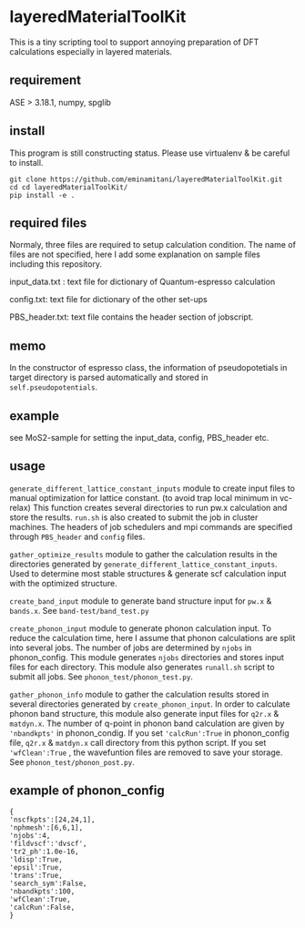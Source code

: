 # layeredMaterialToolKit
This is a tiny scripting tool to support annoying preparation 
of DFT calculations especially in layered materials.

## requirement
ASE > 3.18.1, 
numpy,
spglib

## install
This program is still constructing status.
Please use virtualenv & be careful to install.  
```
git clone https://github.com/eminamitani/layeredMaterialToolKit.git
cd cd layeredMaterialToolKit/
pip install -e .
```

## required files
Normaly, three files are required to setup calculation condition.
The name of files are not specified, here I add some explanation on sample files including this repository.


input_data.txt : text file for dictionary of Quantum-espresso calculation

config.txt: text file for dictionary of the other set-ups

PBS_header.txt: text file contains the header section of jobscript.  

## memo
In the constructor of espresso class, the information of pseudopotetials in target directory is parsed automatically and stored in `self.pseudopotentials`.

## example
see MoS2-sample for setting the input_data, config, PBS_header etc.

## usage
`generate_different_lattice_constant_inputs` module to create input files to manual optimization for lattice constant.
(to avoid trap local minimum in vc-relax)
This function creates several directories to run pw.x calculation and store the results.
`run.sh` is also created to submit the job in cluster machines.
The headers of job schedulers and mpi commands are specified through `PBS_header` and `config` files.

`gather_optimize_results` module to gather the calculation results in the directories generated by `generate_different_lattice_constant_inputs`.
Used to determine most stable structures & generate scf calculation input with the optimized structure.


`create_band_input` module to generate band structure input for `pw.x` & `bands.x`.
See `band-test/band_test.py`

`create_phonon_input` module to generate phonon calculation input. To reduce the calculation time, here I assume that phonon calculations are split into several jobs.
The number of jobs are determined by `njobs` in phonon_config.
This module generates `njobs` directories and stores input files for each directory.
This module also generates `runall.sh` script to submit all jobs.
See `phonon_test/phonon_test.py`.

`gather_phonon_info` module to gather the calculation results stored in several directories generated by 
`create_phonon_input`. In order to calculate phonon band structure, this module 
also generate input files for `q2r.x` &
  `matdyn.x`. The number of q-point in phonon band calculation are given by `'nbandkpts'` in phonon_condig.
 If you set `'calcRun':True` in phonon_config file, `q2r.x` & `matdyn.x` call directory from this python script.
 If you set `'wfClean':True` , the wavefuntion files are removed to save your storage.
 See `phonon_test/phonon_post.py`.

## example of phonon_config
```
{
'nscfkpts':[24,24,1],
'nphmesh':[6,6,1],
'njobs':4,
'fildvscf':'dvscf',
'tr2_ph':1.0e-16,
'ldisp':True,
'epsil':True,
'trans':True,
'search_sym':False,
'nbandkpts':100,
'wfClean':True,
'calcRun':False,
}
```
